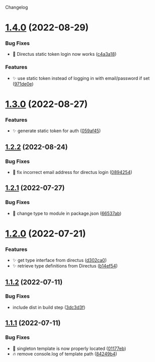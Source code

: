 Changelog

# [1.4.0](https://github.com/nuxtus/generator/compare/v1.3.0...v1.4.0) (2022-08-29)


### Bug Fixes

* :bug: Directus static token login now works ([c4a3a18](https://github.com/nuxtus/generator/commit/c4a3a182552ad3f891fdc3bf6cdbec67e32568e6))


### Features

* :sparkles: use static token instead of logging in with email/password if set ([971de0e](https://github.com/nuxtus/generator/commit/971de0e09a9f3f5dcb7d8f3dfb8cdba2c574c118))

# [1.3.0](https://github.com/nuxtus/generator/compare/v1.2.2...v1.3.0) (2022-08-27)


### Features

* :sparkles: generate static token for auth ([059af45](https://github.com/nuxtus/generator/commit/059af454e1a60669293b096ea3c7c96633c6216f))

## [1.2.2](https://github.com/nuxtus/generator/compare/v1.2.1...v1.2.2) (2022-08-24)


### Bug Fixes

* :bug: fix incorrect email address for directus login ([0894254](https://github.com/nuxtus/generator/commit/08942547499f36904a22901058d9a6eee1bb07a2))

## [1.2.1](https://github.com/nuxtus/generator/compare/v1.2.0...v1.2.1) (2022-07-27)


### Bug Fixes

* :bug: change type to module in package.json ([66537ab](https://github.com/nuxtus/generator/commit/66537abb7340f98a97854825953363d1c3190782))

# [1.2.0](https://github.com/nuxtus/generator/compare/v1.1.2...v1.2.0) (2022-07-21)


### Features

* :sparkles: get type interface from directus ([d302ca0](https://github.com/nuxtus/generator/commit/d302ca0778dd5ce17c7ae26bc7c391c0de228008))
* :sparkles: retrieve type definitions from Directus ([b14ef54](https://github.com/nuxtus/generator/commit/b14ef54772c8d5a0e8b100f0414949cdacce36c4))

## [1.1.2](https://github.com/nuxtus/generator/compare/v1.1.1...v1.1.2) (2022-07-11)


### Bug Fixes

* include dist in build step ([3dc3d3f](https://github.com/nuxtus/generator/commit/3dc3d3f2ae514b7b70bd3a15e18d419308683ebb))

## [1.1.1](https://github.com/nuxtus/generator/compare/v1.1.0...v1.1.1) (2022-07-11)


### Bug Fixes

* :bug: singleton template is now properly located ([01177eb](https://github.com/nuxtus/generator/commit/01177eb9304bc4ecaedaaa7a02d69640289daea1))
* :fire: remove console.log of template path ([84249b4](https://github.com/nuxtus/generator/commit/84249b41c6b3f9fb53ae8840061ea4ae6d392a1e))
